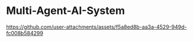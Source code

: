 # Multi-Agent-AI-System



https://github.com/user-attachments/assets/f5a8ed8b-aa3a-4529-949d-fc008b584299

